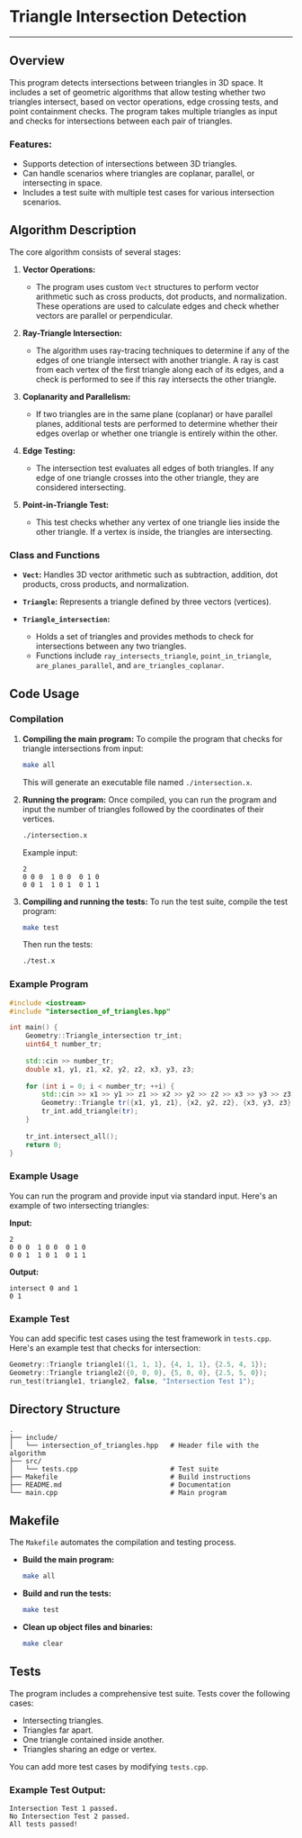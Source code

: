 # Triangle Intersection Detection

---

## Overview

This program detects intersections between triangles in 3D space. It includes a set of geometric algorithms that allow testing whether two triangles intersect, based on vector operations, edge crossing tests, and point containment checks. The program takes multiple triangles as input and checks for intersections between each pair of triangles.

### Features:
- Supports detection of intersections between 3D triangles.
- Can handle scenarios where triangles are coplanar, parallel, or intersecting in space.
- Includes a test suite with multiple test cases for various intersection scenarios.

## Algorithm Description

The core algorithm consists of several stages:

1. **Vector Operations:**
   - The program uses custom `Vect` structures to perform vector arithmetic such as cross products, dot products, and normalization. These operations are used to calculate edges and check whether vectors are parallel or perpendicular.

2. **Ray-Triangle Intersection:**
   - The algorithm uses ray-tracing techniques to determine if any of the edges of one triangle intersect with another triangle. A ray is cast from each vertex of the first triangle along each of its edges, and a check is performed to see if this ray intersects the other triangle.

3. **Coplanarity and Parallelism:**
   - If two triangles are in the same plane (coplanar) or have parallel planes, additional tests are performed to determine whether their edges overlap or whether one triangle is entirely within the other.

4. **Edge Testing:**
   - The intersection test evaluates all edges of both triangles. If any edge of one triangle crosses into the other triangle, they are considered intersecting.

5. **Point-in-Triangle Test:**
   - This test checks whether any vertex of one triangle lies inside the other triangle. If a vertex is inside, the triangles are intersecting.

### Class and Functions

- **`Vect`:** 
  Handles 3D vector arithmetic such as subtraction, addition, dot products, cross products, and normalization.

- **`Triangle`:** 
  Represents a triangle defined by three vectors (vertices).

- **`Triangle_intersection`:** 
  - Holds a set of triangles and provides methods to check for intersections between any two triangles.
  - Functions include `ray_intersects_triangle`, `point_in_triangle`, `are_planes_parallel`, and `are_triangles_coplanar`.

## Code Usage

### Compilation

1. **Compiling the main program:**
   To compile the program that checks for triangle intersections from input:
   ```bash
   make all
   ```
   This will generate an executable file named `./intersection.x`.

2. **Running the program:**
   Once compiled, you can run the program and input the number of triangles followed by the coordinates of their vertices.
   ```bash
   ./intersection.x
   ```
   Example input:
   ```
   2
   0 0 0  1 0 0  0 1 0
   0 0 1  1 0 1  0 1 1
   ```

3. **Compiling and running the tests:**
   To run the test suite, compile the test program:
   ```bash
   make test
   ```
   Then run the tests:
   ```bash
   ./test.x
   ```

### Example Program

```cpp
#include <iostream>
#include "intersection_of_triangles.hpp"

int main() {
    Geometry::Triangle_intersection tr_int;
    uint64_t number_tr;
    
    std::cin >> number_tr;
    double x1, y1, z1, x2, y2, z2, x3, y3, z3;
    
    for (int i = 0; i < number_tr; ++i) {
        std::cin >> x1 >> y1 >> z1 >> x2 >> y2 >> z2 >> x3 >> y3 >> z3;
        Geometry::Triangle tr({x1, y1, z1}, {x2, y2, z2}, {x3, y3, z3});
        tr_int.add_triangle(tr);
    }
    
    tr_int.intersect_all();
    return 0;
}
```

### Example Usage

You can run the program and provide input via standard input. Here's an example of two intersecting triangles:

**Input:**
```
2
0 0 0  1 0 0  0 1 0
0 0 1  1 0 1  0 1 1
```

**Output:**
```
intersect 0 and 1
0 1
```

### Example Test

You can add specific test cases using the test framework in `tests.cpp`. Here's an example test that checks for intersection:

```cpp
Geometry::Triangle triangle1({1, 1, 1}, {4, 1, 1}, {2.5, 4, 1});
Geometry::Triangle triangle2({0, 0, 0}, {5, 0, 0}, {2.5, 5, 0});
run_test(triangle1, triangle2, false, "Intersection Test 1");
```

## Directory Structure

```
.
├── include/
│   └── intersection_of_triangles.hpp   # Header file with the algorithm
├── src/
│   └── tests.cpp                       # Test suite
├── Makefile                            # Build instructions
├── README.md                           # Documentation
└── main.cpp                            # Main program
```

## Makefile

The `Makefile` automates the compilation and testing process.

- **Build the main program:**
  ```bash
  make all
  ```

- **Build and run the tests:**
  ```bash
  make test
  ```

- **Clean up object files and binaries:**
  ```bash
  make clear
  ```

## Tests

The program includes a comprehensive test suite. Tests cover the following cases:
- Intersecting triangles.
- Triangles far apart.
- One triangle contained inside another.
- Triangles sharing an edge or vertex.

You can add more test cases by modifying `tests.cpp`.

### Example Test Output:
```
Intersection Test 1 passed.
No Intersection Test 2 passed.
All tests passed!
```


